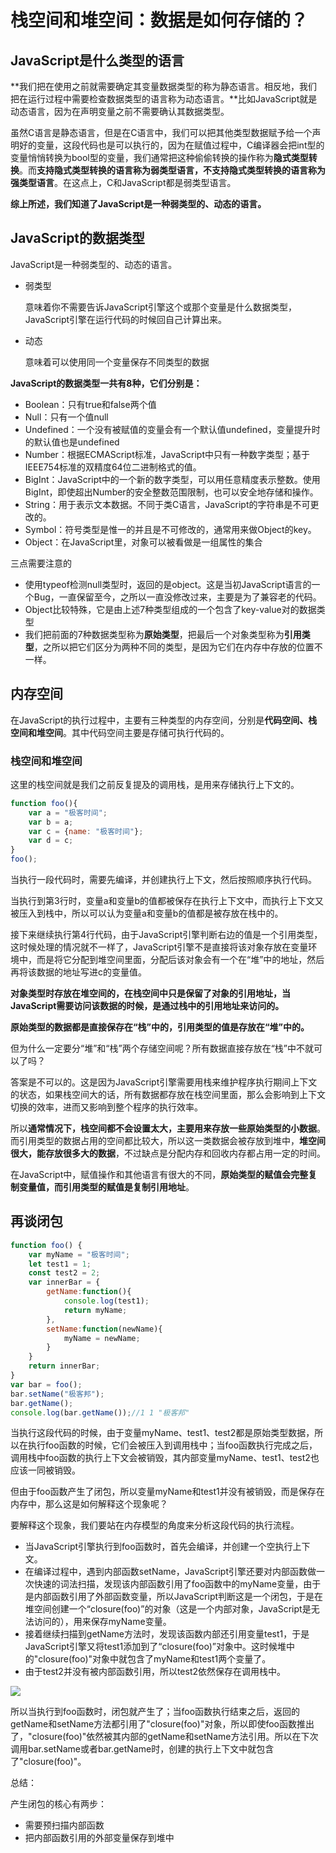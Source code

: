 # 栈空间和堆空间：数据是如何存储的？

## JavaScript是什么类型的语言

**我们把在使用之前就需要确定其变量数据类型的称为静态语言。相反地，我们把在运行过程中需要检查数据类型的语言称为动态语言。**比如JavaScript就是动态语言，因为在声明变量之前不需要确认其数据类型。

虽然C语言是静态语言，但是在C语言中，我们可以把其他类型数据赋予给一个声明好的变量，这段代码也是可以执行的，因为在赋值过程中，C编译器会把int型的变量悄悄转换为bool型的变量，我们通常把这种偷偷转换的操作称为**隐式类型转换**。而**支持隐式类型转换的语言称为弱类型语言，不支持隐式类型转换的语言称为强类型语言**。在这点上，C和JavaScript都是弱类型语言。

**综上所述，我们知道了JavaScript是一种弱类型的、动态的语言。**

## JavaScript的数据类型

JavaScript是一种弱类型的、动态的语言。

* 弱类型

  意味着你不需要告诉JavaScript引擎这个或那个变量是什么数据类型，JavaScript引擎在运行代码的时候回自己计算出来。

* 动态

  意味着可以使用同一个变量保存不同类型的数据

**JavaScript的数据类型一共有8种，它们分别是：**

* Boolean：只有true和false两个值
* Null：只有一个值null
* Undefined：一个没有被赋值的变量会有一个默认值undefined，变量提升时的默认值也是undefined
* Number：根据ECMAScript标准，JavaScript中只有一种数字类型；基于IEEE754标准的双精度64位二进制格式的值。
* BigInt：JavaScript中的一个新的数字类型，可以用任意精度表示整数。使用BigInt，即使超出Number的安全整数范围限制，也可以安全地存储和操作。
* String：用于表示文本数据。不同于类C语言，JavaScript的字符串是不可更改的。
* Symbol：符号类型是惟一的并且是不可修改的，通常用来做Object的key。
* Object：在JavaScript里，对象可以被看做是一组属性的集合

三点需要注意的

* 使用typeof检测null类型时，返回的是object。这是当初JavaScript语言的一个Bug，一直保留至今，之所以一直没修改过来，主要是为了兼容老的代码。
* Object比较特殊，它是由上述7种类型组成的一个包含了key-value对的数据类型
* 我们把前面的7种数据类型称为**原始类型**，把最后一个对象类型称为**引用类型**，之所以把它们区分为两种不同的类型，是因为它们在内存中存放的位置不一样。

## 内存空间

在JavaScript的执行过程中，主要有三种类型的内存空间，分别是**代码空间、栈空间和堆空间**。其中代码空间主要是存储可执行代码的。

### 栈空间和堆空间

这里的栈空间就是我们之前反复提及的调用栈，是用来存储执行上下文的。

```js
function foo(){
	var a = "极客时间";
	var b = a;
	var c = {name: "极客时间"};
	var d = c;
}
foo();
```

当执行一段代码时，需要先编译，并创建执行上下文，然后按照顺序执行代码。

当执行到第3行时，变量a和变量b的值都被保存在执行上下文中，而执行上下文又被压入到栈中，所以可以认为变量a和变量b的值都是被存放在栈中的。

接下来继续执行第4行代码，由于JavaScript引擎判断右边的值是一个引用类型，这时候处理的情况就不一样了，JavaScript引擎不是直接将该对象存放在变量环境中，而是将它分配到堆空间里面，分配后该对象会有一个在“堆”中的地址，然后再将该数据的地址写进c的变量值。

**对象类型时存放在堆空间的，在栈空间中只是保留了对象的引用地址，当JavaScript需要访问该数据的时候，是通过栈中的引用地址来访问的。**

**原始类型的数据都是直接保存在“栈”中的，引用类型的值是存放在“堆”中的。**

但为什么一定要分“堆”和“栈”两个存储空间呢？所有数据直接存放在“栈”中不就可以了吗？

答案是不可以的。这是因为JavaScript引擎需要用栈来维护程序执行期间上下文的状态，如果栈空间大的话，所有数据都存放在栈空间里面，那么会影响到上下文切换的效率，进而又影响到整个程序的执行效率。

所以**通常情况下，栈空间都不会设置太大，主要用来存放一些原始类型的小数据**。而引用类型的数据占用的空间都比较大，所以这一类数据会被存放到堆中，**堆空间很大，能存放很多大的数据**，不过缺点是分配内存和回收内存都占用一定的时间。

在JavaScript中，赋值操作和其他语言有很大的不同，**原始类型的赋值会完整复制变量值，而引用类型的赋值是复制引用地址**。

## 再谈闭包

```js
function foo() {
	var myName = "极客时间";
	let test1 = 1;
	const test2 = 2;
	var innerBar = {
		getName:function(){
			console.log(test1);
			return myName;
		},
		setName:function(newName){
			myName = newName;
		}
	}
	return innerBar;
}
var bar = foo();
bar.setName("极客邦");
bar.getName();
console.log(bar.getName());//1 1 "极客邦"
```

当执行这段代码的时候，由于变量myName、test1、test2都是原始类型数据，所以在执行foo函数的时候，它们会被压入到调用栈中；当foo函数执行完成之后，调用栈中foo函数的执行上下文会被销毁，其内部变量myName、test1、test2也应该一同被销毁。

但由于foo函数产生了闭包，所以变量myName和test1并没有被销毁，而是保存在内存中，那么这是如何解释这个现象呢？

要解释这个现象，我们要站在内存模型的角度来分析这段代码的执行流程。

* 当JavaScript引擎执行到foo函数时，首先会编译，并创建一个空执行上下文。
* 在编译过程中，遇到内部函数setName，JavaScript引擎还要对内部函数做一次快速的词法扫描，发现该内部函数引用了foo函数中的myName变量，由于是内部函数引用了外部函数变量，所以JavaScript判断这是一个闭包，于是在堆空间创建一个“closure(foo)”的对象（这是一个内部对象，JavaScript是无法访问的），用来保存myName变量。
* 接着继续扫描到getName方法时，发现该函数内部还引用变量test1，于是JavaScript引擎又将test1添加到了“closure(foo)”对象中。这时候堆中的"closure(foo)"对象中就包含了myName和test1两个变量了。
* 由于test2并没有被内部函数引用，所以test2依然保存在调用栈中。

![](D:\笔记\img\closure.jpg)

所以当执行到foo函数时，闭包就产生了；当foo函数执行结束之后，返回的getName和setName方法都引用了"closure(foo)"对象，所以即使foo函数推出了，"closure(foo)"依然被其内部的getName和setName方法引用。所以在下次调用bar.setName或者bar.getName时，创建的执行上下文中就包含了"closure(foo)"。

总结：

产生闭包的核心有两步：

* 需要预扫描内部函数
* 把内部函数引用的外部变量保存到堆中

